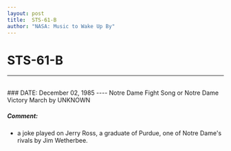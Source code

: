 ```yaml
---
layout: post
title:  STS-61-B
author: "NASA: Music to Wake Up By"
---
```


# STS-61-B
----
<br/>
### DATE: December 02, 1985
----
Notre Dame Fight Song or Notre Dame Victory March by UNKNOWN

##### Comment:
* a joke played on Jerry Ross, a graduate of Purdue, one of Notre Dame's rivals by Jim Wetherbee.
